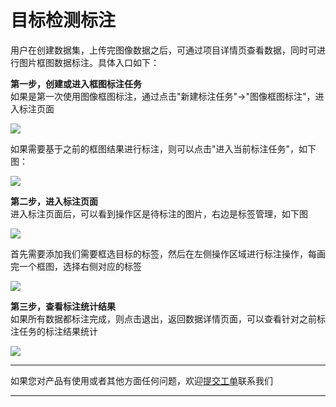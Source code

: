 # 目标检测标注

用户在创建数据集，上传完图像数据之后，可通过项目详情页查看数据，同时可进行图片框图数据标注。具体入口如下：

**第一步，创建或进入框图标注任务**  
如果是第一次使用图像框图标注，通过点击"新建标注任务"->"图像框图标注"，进入标注页面

![](http://storage.jd.com/doc-image/NeuFoundry-AIOT/8.1.4/8.1.4.2/8.1.4.2.2/8.1.4.2.2.3/1.png)

如果需要基于之前的框图结果进行标注，则可以点击"进入当前标注任务"，如下图：

![](http://storage.jd.com/doc-image/NeuFoundry-AIOT/8.1.4/8.1.4.2/8.1.4.2.2/8.1.4.2.2.3/2.png)

**第二步，进入标注页面**  
进入标注页面后，可以看到操作区是待标注的图片，右边是标签管理，如下图

![](http://storage.jd.com/doc-image/NeuFoundry-AIOT/8.1.4/8.1.4.2/8.1.4.2.2/8.1.4.2.2.3/3.png)

首先需要添加我们需要框选目标的标签，然后在左侧操作区域进行标注操作，每画完一个框图，选择右侧对应的标签

![](http://storage.jd.com/doc-image/NeuFoundry-AIOT/8.1.4/8.1.4.2/8.1.4.2.2/8.1.4.2.2.3/4.png)

**第三步，查看标注统计结果**  
如果所有数据都标注完成，则点击退出，返回数据详情页面，可以查看针对之前标注任务的标注结果统计

![](http://storage.jd.com/doc-image/NeuFoundry-AIOT/8.1.4/8.1.4.2/8.1.4.2.2/8.1.4.2.2.3/5.png)



---

如果您对产品有使用或者其他方面任何问题，欢迎[提交工单](http://neuhub.jd.com/workorder/init/2/NeuFoundry%E7%A5%9E%E9%93%B8%E5%B9%B3%E5%8F%B0)联系我们

---